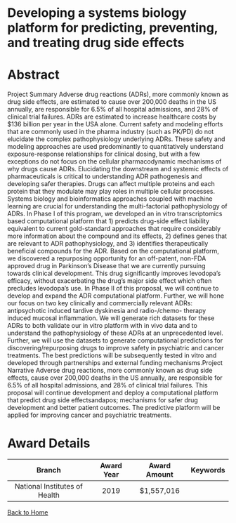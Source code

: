 
Developing a systems biology platform for predicting, preventing, and treating drug side effects
================================================================================================

# Abstract


Project Summary
Adverse drug reactions (ADRs), more commonly known as drug side effects, are estimated to cause over
200,000 deaths in the US annually, are responsible for 6.5% of all hospital admissions, and 28% of clinical trial
failures. ADRs are estimated to increase healthcare costs by $136 billion per year in the USA alone. Current
safety and modeling efforts that are commonly used in the pharma industry (such as PK/PD) do not elucidate
the complex pathophysiology underlying ADRs. These safety and modeling approaches are used
predominantly to quantitatively understand exposure-response relationships for clinical dosing, but with a few
exceptions do not focus on the cellular pharmacodynamic mechanisms of why drugs cause ADRs. Elucidating
the downstream and systemic effects of pharmaceuticals is critical to understanding ADR pathogenesis and
developing safer therapies. Drugs can affect multiple proteins and each protein that they modulate may play
roles in multiple cellular processes. Systems biology and bioinformatics approaches coupled with machine
learning are crucial for understanding the multi-factorial pathophysiology of ADRs. In Phase I of this program,
we developed an in vitro transcriptomics based computational platform that 1) predicts drug-side effect liability
equivalent to current gold-standard approaches that require considerably more information about the
compound and its effects, 2) defines genes that are relevant to ADR pathophysiology, and 3) identifies
therapeutically beneficial compounds for the ADR. Based on the computational platform, we discovered a
repurposing opportunity for an off-patent, non-FDA approved drug in Parkinson’s Disease that we are currently
pursuing towards clinical development. This drug significantly improves levodopa’s efficacy, without
exacerbating the drug’s major side effect which often precludes levodopa’s use. In Phase II of this proposal,
we will continue to develop and expand the ADR computational platform. Further, we will hone our focus on
two key clinically and commercially relevant ADRs: antipsychotic induced tardive dyskinesia and radio-/chemo-
therapy induced mucosal inflammation. We will generate rich datasets for these ADRs to both validate our in
vitro platform with in vivo data and to understand the pathophysiology of these ADRs at an unprecedented
level. Further, we will use the datasets to generate computational predictions for discovering/repurposing drugs
to improve safety in psychiatric and cancer treatments. The best predictions will be subsequently tested in vitro
and developed through partnerships and external funding mechanisms.Project Narrative
Adverse drug reactions, more commonly known as drug side effects, cause over 200,000
deaths in the US annually, are responsible for 6.5% of all hospital admissions, and 28% of
clinical trial failures. This proposal will continue development and deploy a computational
platform that predict drug side effectsandapos; mechanisms for safer drug development and better
patient outcomes. The predictive platform will be applied for improving cancer and psychiatric
treatments.  

# Award Details

|Branch|Award Year|Award Amount|Keywords|
| :---: | :---: | :---: | :---: |
|National Institutes of Health|2019|$1,557,016||
  
  


[Back to Home](https://github.com/chrischow/dod_sbir_awards#2541)